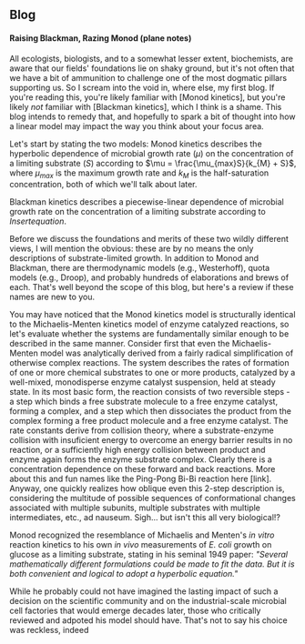 ## Blog
#### Raising Blackman, Razing Monod (plane notes)
All ecologists, biologists, and to a somewhat lesser extent, biochemists, are aware that our fields' foundations lie on shaky ground, but it's not often that we have a bit of ammunition to challenge one of the most dogmatic pillars supporting us. So I scream into the void in, where else, my first blog. If you're reading this, you're likely familiar with [Monod kinetics], but you're likely *not* familiar with [Blackman kinetics], which I think is a shame. This blog intends to remedy that, and hopefully to spark a bit of thought into how a linear model may impact the way you think about your focus area. 

Let's start by stating the two models:
Monod kinetics describes the hyperbolic dependence of microbial growth rate ($\mu$) on the concentration of a limiting substrate ($S$) according to $\mu = \frac{\mu_{max}S}{k_{M} + S}$, where $\mu_{max}$ is the maximum growth rate and $k_{M}$ is the half-saturation concentration, both of which we'll talk about later. 

Blackman kinetics describes a piecewise-linear dependence of microbial growth rate on the concentration of a limiting substrate according to $Insert equation$. 

Before we discuss the foundations and merits of these two wildly different views, I will mention the obvious: these are by no means the only descriptions of substrate-limited growth. In addition to Monod and Blackman, there are thermodynamic models (e.g., Westerhoff), quota models (e.g., Droop), and probably hundreds of elaborations and brews of each. That's well beyond the scope of this blog, but here's a review if these names are new to you.   

You may have noticed that the Monod kinetics model is structurally identical to the Michaelis-Menten kinetics model of enzyme catalyzed reactions, so let's evaluate whether the systems are fundamentally similar enough to be described in the same manner. Consider first that even the Michaelis-Menten model was analytically derived from a fairly radical simplification of otherwise complex reactions. The system describes the rates of formation of one or more chemical substrates to one or more products, catalyzed by a well-mixed, monodisperse enzyme catalyst suspension, held at steady state. In its most basic form, the reaction consists of two reversible steps - a step which binds a free substrate molecule to a free enzyme catalyst, forming a complex, and a step which then dissociates the product from the complex forming a free product molecule and a free enzyme catalyst. The rate constants derive from collision theory, where a substrate-enzyme collision with insuficient energy to overcome an energy barrier results in no reaction, or a sufficiently high energy collision between product and enzyme again forms the enzyme substrate complex. Clearly there is a concentration dependence on these forward and back reactions. More about this and fun names like the Ping-Pong Bi-Bi reaction here [link]. Anyway, one quickly realizes how oblique even this 2-step description is, considering the multitude of possible sequences of conformational changes associated with multiple subunits, multiple substrates with multiple intermediates, etc., ad nauseum. Sigh... but isn't this all very biological!?          

Monod recognized the resemblance of Michaelis and Menten's *in vitro* reaction kinetics to his own *in vivo* measurements of *E. coli* growth on glucose as a limiting substrate, stating in his seminal 1949 paper: *"Several mathematically different formulations could be made to fit the data. But it is both convenient and logical to adopt a hyperbolic equation."* 

While he probably could not have imagined the lasting impact of such a decision on the scientific community and on the industrial-scale microbial cell factories that would emerge decades later, those who critically reviewed and adpoted his model should have. That's not to say his choice was reckless, indeed     


